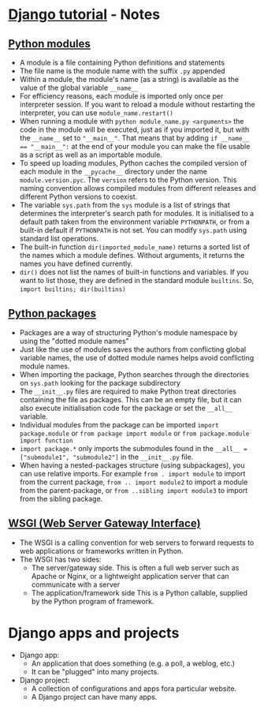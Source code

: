 # [Django tutorial](https://docs.djangoproject.com/en/2.2/intro/tutorial01/) - Notes

## [Python modules](https://docs.python.org/3/tutorial/modules.html#modules)
- A module is a file containing Python definitions and statements
- The file name is the module name with the suffix `.py` appended
- Within a module, the module's name (as a string) is available as the value of the global variable `__name__`
- For efficiency reasons, each module is imported only once per interpreter session. If you want to reload a module without restarting the interpreter, you can use `module_name.restart()`
- When running a module with `python module_name.py <arguments>` the code in the module will be executed, just as if you imported it, but with the `__name__` set to `"__main__"`. That means that by adding `if __name__ == "__main__":` at the end of your module you can make the file usable as a script as well as an importable module.
- To speed up loading modules, Python caches the compiled version of each module in the `__pycache__` directory under the name `module.version.pyc`. The `version` refers to the Python version. This naming convention allows compiled modules from different releases and different Python versions to coexist.
- The variable `sys.path` from the `sys` module is a list of strings that determines the interpreter's search path for modules. It is initialised to a default path taken from the environment variable `PYTHONPATH`, or from a built-in default if `PYTHONPATH` is not set. You can modify `sys.path` using standard list operations.
- The built-in function `dir(imported_module_name)` returns a sorted list of the names which a module defines. Without arguments, it returns the names you have defined currently.
- `dir()` does not list the names of built-in functions and variables. If you want to list those, they are defined in the standard module `builtins`. So, `import builtins; dir(builtins)` 

## [Python packages](https://docs.python.org/3/tutorial/modules.html#tut-packages)
- Packages are a way of structuring Python's module namespace by using the "dotted module names"
- Just like the use of modules saves the authors from conflicting global variable names, the use of dotted module names helps avoid conflicting module names.
- When importing the package, Python searches through the directories on `sys.path` looking for the package subdirectory
- The `__init__.py` files are required to make Python treat directories containing the file as packages. This can be an empty file, but it can also execute initialisation code for the package or set the `__all__` variable.
- Individual modules from the package can be imported `import package.module` or `from package import module` or `from package.module import function`
- `import package.*` only imports the submodules found in the `__all__ = ["submodule1", "submodule2"]` in the `__init__.py` file. 
- When having a nested-packages structure (using subpackages), you can use relative imports. For example `from . import module` to import from the current package, `from .. import module2` to import a module from the parent-package, or `from ..sibling import module3` to import from the sibling package.

## [WSGI (Web Server Gateway Interface)](https://en.wikipedia.org/wiki/Web_Server_Gateway_Interface)
- The WSGI is a calling convention for web servers to forward requests to web applications or frameworks written in Python.
- The WSGI has two sides:
    - The server/gateway side. This is often a full web server such as Apache or Nginx, or a lightweight application server that can communicate with a server
    - The application/framework side This is a Python callable, supplied by the Python program of framework.

# Django apps and projects
- Django app:
    - An application that does something (e.g. a poll, a weblog, etc.)
    - It can be "plugged" into many projects.
- Django project:
    - A collection of configurations and apps fora particular website.
    - A Django project can have many apps.

